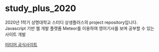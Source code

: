 # study_plus_2020
2020년 1학기 상명대학교 스터디 상생플러스의 project repository입니다.
Javascript 기반 웹 개발 플랫폼 Meteor를 이용하여 영어기사를 보며 공부할 수 있는 사이트 개발

[미티어 공식사이트](https://www.meteor.com/)
